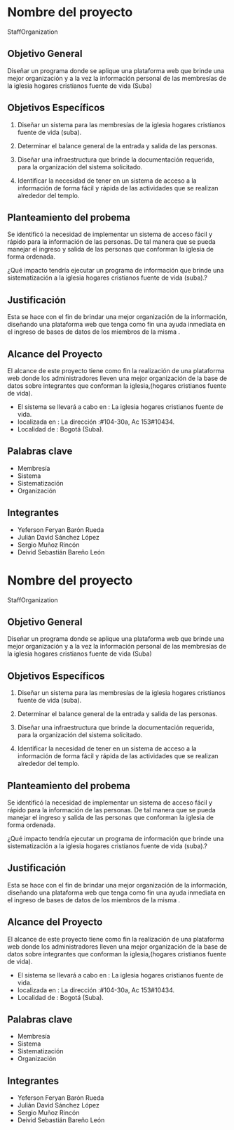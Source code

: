 # Nombre del proyecto
StaffOrganization
## Objetivo General
Diseñar un programa donde se aplique una plataforma web que brinde una mejor
organización y a la vez la información personal de las membresías de la iglesia 
hogares cristianos fuente de vida (Suba)
## Objetivos Específicos
1. Diseñar un sistema para las membresías de la iglesia 
hogares cristianos fuente de vida (suba). 

2. Determinar el balance general de la entrada y salida de las personas.

3. Diseñar una infraestructura que brinde la documentación requerida,
para la organización del sistema solicitado.

4. Identificar la necesidad de tener en un sistema de acceso a la información de 
forma fácil y rápida de las actividades que se realizan alrededor del templo.

## Planteamiento del probema
Se identificó la necesidad de implementar un sistema de acceso  fácil y rápido para  la información de las personas. De tal manera que se pueda manejar el ingreso y salida de las personas que conforman la iglesia de forma ordenada.

¿Qué impacto tendría ejecutar un programa de información que brinde  una
 sistematización a la iglesia hogares cristianos fuente de vida (suba).?
## Justificación
 Esta se hace con el fin de  brindar una mejor organización de la información, diseñando una plataforma web que tenga como fin  una ayuda inmediata en el ingreso de bases de datos de los miembros de la misma .
## Alcance del Proyecto
El alcance de este proyecto tiene como fin la realización de una plataforma web donde los administradores lleven una mejor organización de la base de datos sobre  integrantes que conforman la iglesia,(hogares cristianos fuente de vida). 

+ El sistema se llevará a cabo en :
        La iglesia hogares cristianos fuente de vida.
+ localizada en : 
        La dirección :#104-30a, Ac 153#10434.
+ Localidad de :
        Bogotá (Suba).

## Palabras clave
+ Membresía
+ Sistema
+ Sistematización
+ Organización

## Integrantes
* Yeferson Feryan Barón Rueda
* Julián David Sánchez López
* Sergio Muñoz Rincón
* Deivid Sebastián Bareño León
# Nombre del proyecto
StaffOrganization
## Objetivo General
Diseñar un programa donde se aplique una plataforma web que brinde una mejor
organización y a la vez la información personal de las membresías de la iglesia 
hogares cristianos fuente de vida (Suba)
## Objetivos Específicos
1. Diseñar un sistema para las membresías de la iglesia 
hogares cristianos fuente de vida (suba). 

2. Determinar el balance general de la entrada y salida de las personas.

3. Diseñar una infraestructura que brinde la documentación requerida,
para la organización del sistema solicitado.

4. Identificar la necesidad de tener en un sistema de acceso a la información de 
forma fácil y rápida de las actividades que se realizan alrededor del templo.

## Planteamiento del probema
Se identificó la necesidad de implementar un sistema de acceso  fácil y rápido para  la información de las personas. De tal manera que se pueda manejar el ingreso y salida de las personas que conforman la iglesia de forma ordenada.

¿Qué impacto tendría ejecutar un programa de información que brinde  una
 sistematización a la iglesia hogares cristianos fuente de vida (suba).?
## Justificación
 Esta se hace con el fin de  brindar una mejor organización de la información, diseñando una plataforma web que tenga como fin  una ayuda inmediata en el ingreso de bases de datos de los miembros de la misma .
## Alcance del Proyecto
El alcance de este proyecto tiene como fin la realización de una plataforma web donde los administradores lleven una mejor organización de la base de datos sobre  integrantes que conforman la iglesia,(hogares cristianos fuente de vida). 

+ El sistema se llevará a cabo en :
        La iglesia hogares cristianos fuente de vida.
+ localizada en : 
        La dirección :#104-30a, Ac 153#10434.
+ Localidad de :
        Bogotá (Suba).

## Palabras clave
+ Membresía
+ Sistema
+ Sistematización
+ Organización

## Integrantes
* Yeferson Feryan Barón Rueda
* Julián David Sánchez López
* Sergio Muñoz Rincón
* Deivid Sebastián Bareño León


